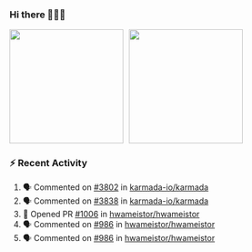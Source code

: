 ### Hi there 👋👋👋

<div style="display: flex; gap: 10px;">
  <img height="200px" src="https://github-readme-stats.vercel.app/api?username=Vacant2333&show_icons=true&theme=flag-india&count_private=true&hide_rank=true&include_all_commits=true">
  <img height="200px" src="https://github-readme-stats.vercel.app/api/top-langs/?username=Vacant2333&layout=donut">
</div>

### :zap: Recent Activity

<!--START_SECTION:activity-->
1. 🗣 Commented on [#3802](https://github.com/karmada-io/karmada/pull/3802#issuecomment-1650890385) in [karmada-io/karmada](https://github.com/karmada-io/karmada)
2. 🗣 Commented on [#3838](https://github.com/karmada-io/karmada/pull/3838#issuecomment-1650869574) in [karmada-io/karmada](https://github.com/karmada-io/karmada)
3. 💪 Opened PR [#1006](https://github.com/hwameistor/hwameistor/pull/1006) in [hwameistor/hwameistor](https://github.com/hwameistor/hwameistor)
4. 🗣 Commented on [#986](https://github.com/hwameistor/hwameistor/issues/986#issuecomment-1641503765) in [hwameistor/hwameistor](https://github.com/hwameistor/hwameistor)
5. 🗣 Commented on [#986](https://github.com/hwameistor/hwameistor/issues/986#issuecomment-1641491448) in [hwameistor/hwameistor](https://github.com/hwameistor/hwameistor)
<!--END_SECTION:activity-->
